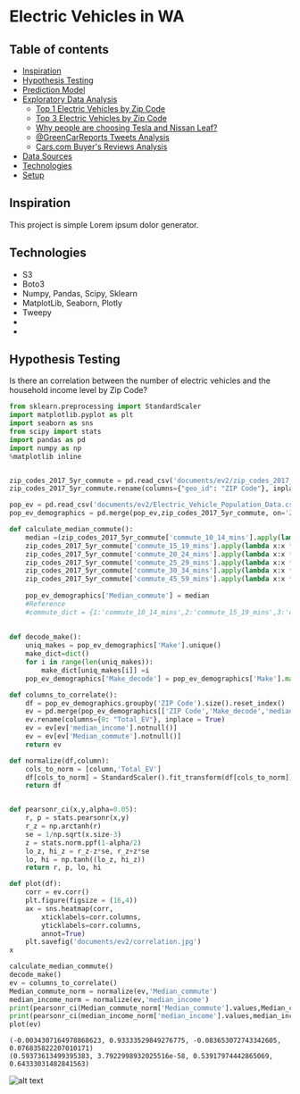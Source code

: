 
# Electric Vehicles in WA

## Table of contents
- [Inspiration](#general-info)
- [Hypothesis Testing](#hypotesis-testing)
- [Prediction Model](#prediction-model)
- [Exploratory Data Analysis](#exploratory-data-analysis)
  + [Top 1 Electric Vehicles by Zip Code](#exploratory-data-analysis)
  + [Top 3 Electric Vehicles by Zip Code](#exploratory-data-analysis)
  + [Why people are choosing Tesla and Nissan Leaf?](#why)
   * [@GreenCarReports Tweets Analysis](#twitter-analysis)
   * [Cars.com Buyer's Reviews Analysis](#web-scrapping-analysis)
- [Data Sources](#data-sources)
- [Technologies](#technologies)
- [Setup](#setup)

## Inspiration
This project is simple Lorem ipsum dolor generator.

## Technologies
* S3
* Boto3
* Numpy, Pandas, Scipy, Sklearn
* MatplotLib, Seaborn, Plotly
* Tweepy
* 
* 

## Hypothesis Testing

Is there an correlation between the number of electric vehicles and the household income level by Zip Code?


```python
from sklearn.preprocessing import StandardScaler
import matplotlib.pyplot as plt
import seaborn as sns
from scipy import stats
import pandas as pd
import numpy as np
%matplotlib inline


zip_codes_2017_5yr_commute = pd.read_csv('documents/ev2/zip_codes_2017_5yr_commute.csv')
zip_codes_2017_5yr_commute.rename(columns={"geo_id": "ZIP Code"}, inplace = True)

pop_ev = pd.read_csv('documents/ev2/Electric_Vehicle_Population_Data.csv')
pop_ev_demographics = pd.merge(pop_ev,zip_codes_2017_5yr_commute, on='ZIP Code', how='left')

def calculate_median_commute():
    median =(zip_codes_2017_5yr_commute['commute_10_14_mins'].apply(lambda x:x * [1] if x>0 else [0]) + 
    zip_codes_2017_5yr_commute['commute_15_19_mins'].apply(lambda x:x * [2] if x>0 else [0]) +
    zip_codes_2017_5yr_commute['commute_20_24_mins'].apply(lambda x:x * [3] if x>0 else [0]) +
    zip_codes_2017_5yr_commute['commute_25_29_mins'].apply(lambda x:x * [4] if x>0 else [0]) +
    zip_codes_2017_5yr_commute['commute_30_34_mins'].apply(lambda x:x * [5] if x>0 else [0]) +     
    zip_codes_2017_5yr_commute['commute_45_59_mins'].apply(lambda x:x * [6] if x>0 else [0]) ).apply(np.mean).astype(int)
    
    pop_ev_demographics['Median_commute'] = median
    #Reference
    #commute_dict = {1:'commute_10_14_mins',2:'commute_15_19_mins',3:'commute_20_24_mins',4:'commute_25_29_mins',5:'commute_30_34_mins',6:'commute_45_59_mins'}
    
    
def decode_make():
    uniq_makes = pop_ev_demographics['Make'].unique()
    make_dict=dict()
    for i in range(len(uniq_makes)):
        make_dict[uniq_makes[i]] =i 
    pop_ev_demographics['Make_decode'] = pop_ev_demographics['Make'].map(make_dict)

def columns_to_correlate():
    df = pop_ev_demographics.groupby('ZIP Code').size().reset_index()
    ev = pd.merge(pop_ev_demographics[['ZIP Code','Make_decode','median_income','Median_commute']],df, on='ZIP Code', how='left')
    ev.rename(columns={0: "Total_EV"}, inplace = True)
    ev = ev[ev['median_income'].notnull()]
    ev = ev[ev['Median_commute'].notnull()]
    return ev

def normalize(df,column):
    cols_to_norm = [column,'Total_EV']
    df[cols_to_norm] = StandardScaler().fit_transform(df[cols_to_norm])
    return df


def pearsonr_ci(x,y,alpha=0.05):
    r, p = stats.pearsonr(x,y)
    r_z = np.arctanh(r)
    se = 1/np.sqrt(x.size-3)
    z = stats.norm.ppf(1-alpha/2)
    lo_z, hi_z = r_z-z*se, r_z+z*se
    lo, hi = np.tanh((lo_z, hi_z))
    return r, p, lo, hi

def plot(df):
    corr = ev.corr()
    plt.figure(figsize = (16,4))
    ax = sns.heatmap(corr, 
        xticklabels=corr.columns,
        yticklabels=corr.columns,
        annot=True)
    plt.savefig('documents/ev2/correlation.jpg')
x

calculate_median_commute()
decode_make()
ev = columns_to_correlate() 
Median_commute_norm = normalize(ev,'Median_commute')
median_income_norm = normalize(ev,'median_income')
print(pearsonr_ci(Median_commute_norm['Median_commute'].values,Median_commute_norm['Total_EV'].values))
print(pearsonr_ci(median_income_norm['median_income'].values,median_income_norm['Total_EV'].values))
plot(ev)


```

    (-0.0034307164978868623, 0.93333529849276775, -0.083653072743342605, 0.076835822207010171)
    (0.59373613499395383, 3.7922998932025516e-58, 0.53917974442865069, 0.64333031482841563)


![alt text][logo]

[logo]: https://github.com/karenlo08/EV/visualizations/correlation.jpg "correlation"
